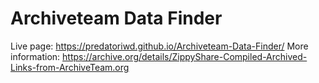 # Archiveteam Data Finder
Live page: https://predatoriwd.github.io/Archiveteam-Data-Finder/
More information: https://archive.org/details/ZippyShare-Compiled-Archived-Links-from-ArchiveTeam.org